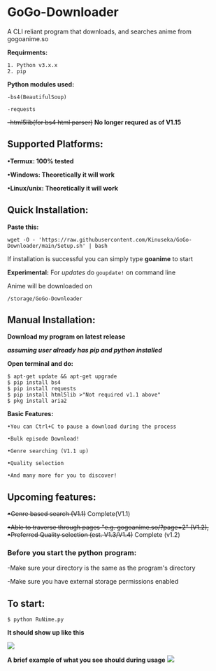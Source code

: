 # GoGo-Downloader
A CLI reliant program that downloads, and searches anime from gogoanime.so 

**Requirments:**
```
1. Python v3.x.x 
2. pip
```

**Python modules used:**
```
-bs4(BeautifulSoup)

-requests
```
~~-html5lib(for bs4 html parser)~~
**No longer requred as of V1.15**

## Supported Platforms:
**•Termux: 100% tested**

**•Windows: Theoretically it will work**

**•Linux/unix: Theoretically it will work**

## Quick Installation:
**Paste this:**

```
wget -O - 'https://raw.githubusercontent.com/Kinuseka/GoGo-Downloader/main/Setup.sh' | bash
```

If installation is successful you can simply type
__goanime__ to start

**Experimental:** For *updates* do ```goupdate!``` on command line

Anime will be downloaded on 
```
/storage/GoGo-Downloader
```

## Manual Installation:

**Download my program on latest release**

***assuming user already has pip and python installed***

**Open terminal and do:**
```
$ apt-get update && apt-get upgrade
$ pip install bs4
$ pip install requests
$ pip install html5lib >"Not required v1.1 above"
$ pkg install aria2
```
**Basic Features:**
```
•You can Ctrl+C to pause a download during the process

•Bulk episode Download!

•Genre searching (V1.1 up)

•Quality selection

•And many more for you to discover!
```

## Upcoming features:

~~•Genre based search (V1.1)~~ Complete(V1.1)

~~•Able to traverse through pages
 "e.g. gogoanime.so/?page=2" (V1.2),
•Preferred Quality selection (est. V1.3/V1.4)~~ Complete (v1.2)

### Before you start the python program:
-Make sure your directory is the same as the program's directory

-Make sure you have external storage permissions enabled

## To start:
```$ python RuNime.py```

**It should show up like this**

![](home.png)

**A brief example of what you see should during usage**
![](example.png)


